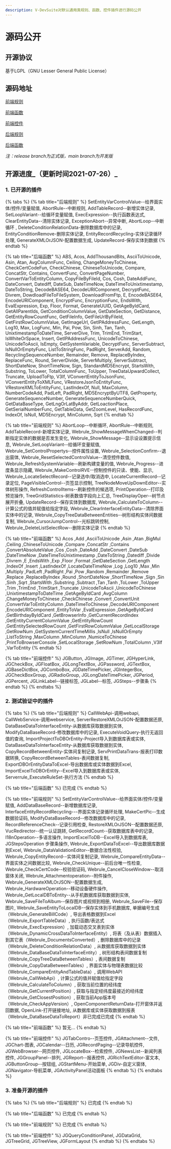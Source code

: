 ```yaml
---
description: V-DevSuite对默认通用类规则、函数、控件插件进行源码公开
---
```


# 源码公开

## 开源协议

基于LGPL（GNU Lesser General Public License）

## 源码地址

[前端规则](https://github.com/opensource-vplatform/vplatform-plugin-rule-client)

[前端函数](https://github.com/opensource-vplatform/vplatform-plugin-function-client)

[前端控件](https://github.com/opensource-vplatform/vplatform-plugin-widget-smartclient)

[后端规则](https://github.com/opensource-vplatform/vplatform-plugin-rule-server)

[后端函数](https://github.com/opensource-vplatform/vplatform-plugin-function-server)

_注：release branch为正式版，main branch为开发版_

## 开源进度_（更新时间2021-07-26）_

### 1. 已开源的插件

{% tabs %}
{% tab title="后端规则" %}
SetEntityVarControlValue--给界面实体/控件/变量赋值, AbortRule--中断规则, AddTableRecord--新增实体记录, SetLoopVariant--给循环变量赋值, ExecExpression--执行函数表达式, ClearEntityData--清除实体记录, ExceptionAbort--异常中断, AbortLoop--中断循环 , DeleteConditionRelationData-删除数据库中的记录, EntityConditionRemove-删除实体记录, EntityRecordRecycling-实体记录循环处理, GenerateXMLOrJSON-配置数据生成, UpdateRecord-保存实体到数据
{% endtab %}

{% tab title="后端函数" %}
ABS, Acos, AddThousandBits, AsciiToUnicode, Asin, Atan, AvgColumnFunc, Ceiling, ChangeMoneyToChinese, CheckCertCodeFun, CheckChinese, ChineseToUnicode, Compare, ConcatStr, Contains, ConvertFunc, ConvertPageNumber, ConvertVarToEntityColumn, CopyFileByFileId, Cos, Cosh, DateAddFunc, DateConvert, Datediff, DateSub, DateTimeNow, DateTimeToUnixtimestamp, DateToString, DecodeBASE64, DecodeURIComponent, DecryptFunc, Divrem, DowdloadFileToFileSystem, DownloadFromFtp, E, EncodeBASE64, EncodeURIComponent, EncryptFunc, EncryptionFunc, EndsWith, EvalExpression, Exp, Floor, Format, GenerateUUID, GetAgeByIdCard, GetAllParentIds, GetConditionColumnValue, GetDateSection, GetDistance, GetEntityRowCountFunc, GetFileInfo, GetFileUrlByFileId, GetFirstRowColumnValue, GetImageUrl, GetIPAddressFunc, GetLength, Log10, Max, LogFunc, Min, Pai, Pow, Sin, Sinh, Tan, Tanh, UnixtimestampToDateTime, ServerDive, Trim, TrimEnd, TrimStart, IsWhiteOrSpace, Insert, GetIPAddressFunc, UnicodeToChinese, UnicodeToAscii, IsEmpty, GetSystemVariable, DecryptFunc, ServerSubtract, IsNullOrEmptyFunc, ListToStringFunc, PadRight, ServerAdd, Random, RecyclingSequenceNumber, Remainder, Remove, ReplaceByIndex, ReplaceFunc, Round, ServerDivide, ServerMultiply, ServerSubtract, ShortDateNow, ShortTimeNow, Sign, StandardMD5Encrypt, StartsWith, Substring, ToLower, TotalColumnFunc, ToUpper, TreeDataUpwardCollect, Truncate, UploadToFtp, V3If, VConvertEntityToJsonFunc, VConvertEntityToXMLFunc, VRestoreJsonToEntityFunc, VRestoreXMLToEntityFunc, LastIndexOf, Null, MaxColumn, NumberCodeAdd, PadLeft, PadRight, MD5EncryptByUTF8, GetProperty, GenerateSequenceNumber, GenerateSequenceNumberQuick, GetDataBaseType, GetLngOrLatByAddr, GetLoactionPlace, GetSerialNumberFunc, GetTableData, GetZoomLevel, HasRecordFunc, IndexOf, IsNull, MD5Encrypt, MinColumn, Sqrt
{% endtab %}

{% tab title="前端规则" %}
AbortLoop--中断循环, AbortRule--中断规则, AddTableRecord-新增实体记录, Webrule\_ShowMessageWhenChanged--判断指定实体的数据是否发生变化, Webrule\_ShowMessage--显示设设置提示信息, Webrule\_SetLoopVariant--给循环变量赋值, Webrule\_SetControlPropertys--控件属性设置, Webrule\_SelectionConfirm--退出窗体, Webrule\_ResetSelectedControlValue--清空控件数值, Webrule\_RefreshSystemVariable--刷新构建变量的值, Webrule\_Progress--进度条显示隐藏, Webrule\_MakeControlRVE--控制控件的只读、使能、显示, Webrule\_LocateSelectRecord--记录选中/取消选中, LocateCurrentRecord--记录定位, PageVisibleControl--页签显示控制, TreeNodeMoveUpDownEditor--实体树形操作, RefreshControlItems--刷新控件的候选项, PrintOperation--打印及预览操作, TreeGridStatistics-树表数值字段向上汇总, TreeDisplayOper--树节点展开折叠, UpdateRecord--保存实体到数据库, Webrule\_CalculateToColumn--计算公式的值并赋值给指定字段, Webrule\_ClearInterfaceEntityData--清除界面实体中的记录, Webrule\_CopyTreeDataBetweenEntities--树形结构实体间数据复制, Webrule\_CursorJumpControl--光标跳转控制, Webrule\_DeleteListSelectRow--删除实体记录
{% endtab %}

{% tab title="前端函数" %}
Acos ,Add ,AsciiToUnicode ,Asin ,Atan ,BigMul ,Ceiling ,ChineseToUnicode ,Compare ,ConcatStr ,Contains ,ConvertAbsoluteValue ,Cos ,Cosh ,DateAdd ,DateConvert ,DateSub ,DateTimeNow ,DateTimeToUnixtimestamp ,DateToString ,Datediff ,Divide ,Divrem ,E ,EndsWith ,Exp ,Floor ,Format ,GetDateSection ,GetLength ,IndexOf ,Insert ,LastIndexOf ,LocateDateTimeNow ,Log ,Log10 ,Max ,Min ,Multiply ,PadLeft ,PadRight ,Pai ,Pow ,Random ,Remainder ,Remove ,Replace ,ReplaceByIndex ,Round ,ShortDateNow ,ShortTimeNow ,Sign ,Sin ,Sinh ,Sqrt ,StartsWith ,Substring ,Subtract ,Tan ,Tanh ,ToLower ,ToUpper ,Trim ,TrimEnd ,TrimStart ,Truncate ,UnicodeToAscii ,UnicodeToChinese ,UnixtimestampToDateTime ,GetAgeByIdCard ,AvgColumn ,ChangeMoneyToChinese ,CheckChinese ,Convert ,ConvertUnit ,ConvertVarToEntityColumn ,DateTimeToChinese ,DecodeURIComponent ,EncodeURIComponent ,EntityToVar ,EvalExpression ,GetAgeByIdCard ,GetBirthdayByIdCard ,GetBrowserInfo ,GetCurrentRecordIndex ,GetEntityCurrentColumnValue ,GetEntityRowCount ,GetEntitySelectedRowCount ,GetFirstRowColumnValue ,GetLocalStorage ,GetRowNum ,GetSystemCurrentTimeMillis ,IsNull ,IsNullOrEmpty ,ListToString ,MaxColumn ,MinColumn ,NumiceToChinese ,PrintToBrowserConsole ,SetLocalStorage ,SetRowNum ,TotalColumn ,V3If ,VarToEntity
{% endtab %}

{% tab title="前端控件" %}
JGButton, JGImage, JGTimer, JGHyperLink, JGCheckBox, JGFloatBox, JGLongTextBox, JGPassword, JGTextBox, JGBaseDictBox, JGComboBox, JGDateTimePicker, JGIntegerBox, JGCheckBoxGroup, JGRadioGroup, JGLongDateTimePicker, JGPeriod, JGPercent, JGLinkLabel--链接标签, JGLabel--标签, JGSteps--步骤条
{% endtab %}
{% endtabs %}

### 2. 测试验证中的插件

{% tabs %}
{% tab title="后端规则" %}
CallWebApi-调用webapi, CallWebService-调用webservice, ServerRestoreXMLOrJSON-配置数据还原, DataBaseDataToInterfaceEntity-从数据库获取数据到实体, ModifyDataBaseRecord-修改数据库中的记录, ExecuteVoidQuery-执行无返回值的查询, ImportProjectToDBOrEntity-Project导入到数据库表或实体, DataBaseDataToInterfaceEntity-从数据库获取数据到实体, CopyRecordBetweenEntity-实体间复制记录, ServPrintDataTrans-报表打印数据转换, CopyRecordBetweenTables-表间数据复制, ExportDBOrEntityDataToExcel-导出数据库或实体数据到Excel, ImportExcelToDBOrEntity--Excel导入到数据库表或实体, Serverrule\_ExecuteRuleSet-执行方法
{% endtab %}

{% tab title="后端函数" %}
已完成
{% endtab %}

{% tab title="前端规则" %}
SetEntityVarControlValue--给界面实体/控件/变量赋值, AddDataBaseRecord--新增数据库记录, InterfaceEntityRecordRecycling---界面实体记录循环处理, MakeCertPic--生成数据验证码, ModifyDataBaseRecord--修改数据库中的记录, RecordReferenceCheck--记录引用检查, RestoreXMLOrJSON--配置数据还原, VucRedirector--统一认证跳转, GetRecordCount--获取数据库表中的记录, I18nOperation--多语言操作, ImportExcelToDB--Excel导入到数据库表, JGStepsOperation 步骤条操作, Webrule\_ExportDataToExcel--导出数据库数据到Excel, Webrule\_DataValidationEditor--数据合法性校验, Webrule\_CopyEntityRecord--实体间复制记录, Webrule\_CompareEntityData--界面实体之间数据比较, Webrule\_CheckUnique--前后台唯一性检查, Webrule\_CheckCertCode--校验验证码, Webrule\_CancelCloseWindow--取消窗体关闭, Webrule\_Attachmentoperation--附件操作, Webrule\_GenerateXMLOrJSON--配置数据生成, Webrule\_HardwareOperation--移动设备硬件操作, Webrule\_GetLocalDBToEntity--从手机数据库获取数据到实体, Webrule\_SaveFileToAlbum--保存图片或视频到相册, Webrule\_SaveFile--保存图片, Webrule\_SaveEntityToLocalDB--保存实体到手机数据库, 单据编号生成（Webrule\_GenerateBillCode）, 导出表格数据到Excel（Webrule\_ExportTableData）, 执行函数/表达式（Webrule\_ExecExpression）, 加载动态交叉表到实体（Webrule\_DynamicCrossDataToInterfaceEntity）, 将表（及从表）数据插入到其它表（Webrule\_DocumentsConverted）, 删除数据库中的记录（Webrule\_DeleteConditionRelationData）, 从数据库获取数据到实体（Webrule\_DataBaseDataToInterfaceEntity）, 树形结构表间数据复制（Webrule\_CopyTreeDataBetweenTables）, 表间数据复制（Webrule\_CopyDataBetweenTables）, 界面实体与物理表数据比较（Webrule\_CompareEntityAndTableData）, 调用WebAPI（Webrule\_CallWebApi）, 计算公式的值并赋值给指定字段（Webrule\_CalculateToColumn）, 获取当前位置的经纬度（Webrule\_GetCurrentPosition）, 获取与指定经纬度最接近的经纬度（Webrule\_GetClosestPosition）, 获取当前App版本号（Webrule\_CheckAppVersion）, OpenComponentReturnData-打开窗体并返回数据, OpenLink-打开链接地址, 从数据库或实体获取数据到报表（Webrule\_DataBaseDataToReport）非已完成已完成
{% endtab %}

{% tab title="前端函数" %}
暂无...
{% endtab %}

{% tab title="前端控件" %}
JGTabContro--页签控件, JGAttachment--文件, JGChart-图表, JGCalendar--日历, JGRecordPaging--记录导航控件, JGWebBrowser--网页控件, JGLocateBox--检索控件, JGNewsList--新闻列表控件, JGGroupPanel--排列, JGReport--报表控件, JGRichTextEditor-富文本, JGButtonGroup--按钮组, JGStartMenu-开始菜单, JGDiv-自定义窗体, JGNavigator-导航菜单, JGActivityPanel活动面板
{% endtab %}
{% endtabs %}

### 3. 准备开源的插件

{% tabs %}
{% tab title="后端规则" %}
已完成
{% endtab %}

{% tab title="后端函数" %}
已完成
{% endtab %}

{% tab title="前端规则" %}
已完成
{% endtab %}

{% tab title="前端控件" %}
JGQueryConditionPanel, JGDataGrid, JGTreeGrid, JGTreeView, JGFormLayout
{% endtab %}
{% endtabs %}

